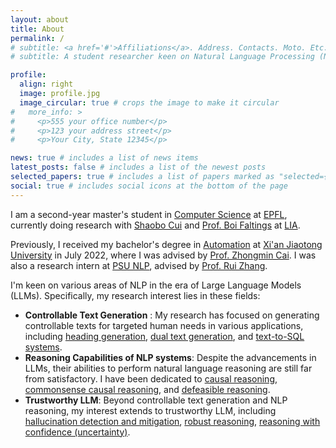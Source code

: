 ```yaml
---
layout: about
title: About
permalink: /
# subtitle: <a href='#'>Affiliations</a>. Address. Contacts. Moto. Etc.
# subtitle: A student researcher keen on Natural Language Processing (NLP).

profile:
  align: right
  image: profile.jpg
  image_circular: true # crops the image to make it circular
#   more_info: >
#     <p>555 your office number</p>
#     <p>123 your address street</p>
#     <p>Your City, State 12345</p>

news: true # includes a list of news items
latest_posts: false # includes a list of the newest posts
selected_papers: true # includes a list of papers marked as "selected={true}"
social: true # includes social icons at the bottom of the page
---
```


I am a second-year master's student in [Computer Science](https://www.epfl.ch/schools/ic/education/master/computer-science/) at [EPFL](https://www.epfl.ch/en/), currently doing research with [Shaobo Cui](https://www.epfl.ch/labs/lia/people/shaobo-cui/) and [Prof. Boi Faltings](https://people.epfl.ch/boi.faltings?lang=en) at [LIA](https://www.epfl.ch/labs/lia/).

Previously, I received my bachelor's degree in [Automation](https://automation.xjtu.edu.cn/) at [Xi'an Jiaotong University](https://en.xjtu.edu.cn/) in July 2022, where I was advised by [Prof. Zhongmin Cai](https://gr.xjtu.edu.cn/web/zmcai/english-version). I was also a research intern at [PSU NLP](https://nlp.psu.edu/), advised by [Prof. Rui Zhang](https://ryanzhumich.github.io/).

I'm keen on various areas of NLP in the era of Large Language Models (LLMs). Specifically, my research interest lies in these fields:

- **Controllable Text Generation** : My research has focused on generating controllable texts for targeted human needs in various applications, including <u>heading generation</u>, <u>dual text generation</u>, and <u>text-to-SQL systems</u>.
- **Reasoning Capabilities of NLP systems**: Despite the advancements in LLMs, their abilities to perform natural language reasoning are still far from satisfactory. I have been dedicated to <u>causal reasoning</u>, <u>commonsense causal reasoning</u>, and <u>defeasible reasoning</u>.
- **Trustworthy LLM**: Beyond controllable text generation and NLP reasoning, my interest extends to trustworthy LLM, including <u>hallucination detection and mitigation</u>, <u>robust reasoning</u>, <u>reasoning with confidence (uncertainty)</u>.
